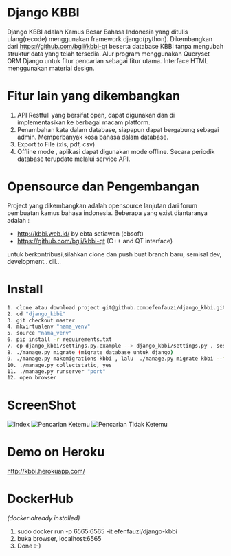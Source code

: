# Django KBBI
Django KBBI adalah Kamus Besar Bahasa Indonesia yang ditulis ulang(recode) menggunakan framework django(python). Dikembangkan dari https://github.com/bgli/kbbi-qt beserta database KBBI tanpa mengubah struktur data yang telah tersedia. Alur program menggunakan Queryset ORM Django untuk fitur pencarian sebagai fitur utama. Interface HTML menggunakan material design. 

# Fitur lain yang dikembangkan
1. API Restfull yang bersifat open, dapat digunakan dan di implementasikan ke berbagai macam platform.
2. Penambahan kata dalam database, siapapun dapat bergabung sebagai admin. Memperbanyak kosa bahasa dalam database.
3. Export to File (xls, pdf, csv)
4. Offline mode , aplikasi dapat digunakan mode offline. Secara periodik database terupdate melalui service API.

# Opensource dan Pengembangan
Project yang dikembangkan adalah opensource lanjutan dari forum pembuatan kamus bahasa indonesia. Beberapa yang exist diantaranya adalah :
- http://kbbi.web.id/ by ebta setiawan (ebsoft)
- https://github.com/bgli/kbbi-qt (C++ and QT interface)

untuk berkontribusi,silahkan clone dan push buat branch baru, semisal dev, development.. dll...

# Install
```bash
1. clone atau download project git@github.com:efenfauzi/django_kbbi.git
2. cd "django_kbbi"
3. git checkout master
4. mkvirtualenv "nama_venv" 
5. source "nama_venv"
6. pip install -r requirements.txt
7. cp django_kbbi/settings.py.example --> django_kbbi/settings.py , sesuaikan dengan settingan server
8. ./manage.py migrate (migrate database untuk django)
9. ./manage.py makemigrations kbbi , lalu  ./manage.py migrate kbbi --fake (database kbbi sdh tersedia)
10. ./manage.py collectstatic, yes
11. ./manage.py runserver "port"
12. open browser
```
# ScreenShot
![Index](https://github.com/efenfauzi/django_kbbi/blob/master/screenshot/index.png)
![Pencarian Ketemu](https://github.com/efenfauzi/django_kbbi/blob/master/screenshot/pencarian_ketemu.png)
![Pencarian Tidak Ketemu](https://github.com/efenfauzi/django_kbbi/blob/master/screenshot/pencarian_tidak_ketemu.png)


# Demo on Heroku 
http://kbbi.herokuapp.com/

# DockerHub
_(docker already installed)_
1. sudo docker run -p 6565:6565 -it efenfauzi/django-kbbi 
2. buka browser, localhost:6565 
3. Done :-) 
